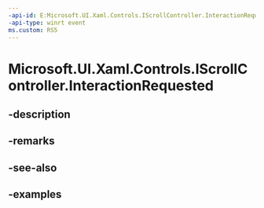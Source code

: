 ```yaml
---
-api-id: E:Microsoft.UI.Xaml.Controls.IScrollController.InteractionRequested
-api-type: winrt event
ms.custom: RS5
---
```


<!-- Event syntax.
abstract public event TypedEventHandler InteractionRequested<IScrollController, ScrollControllerInteractionRequestedEventArgs>
-->

# Microsoft.UI.Xaml.Controls.IScrollController.InteractionRequested

## -description

## -remarks

## -see-also

## -examples

